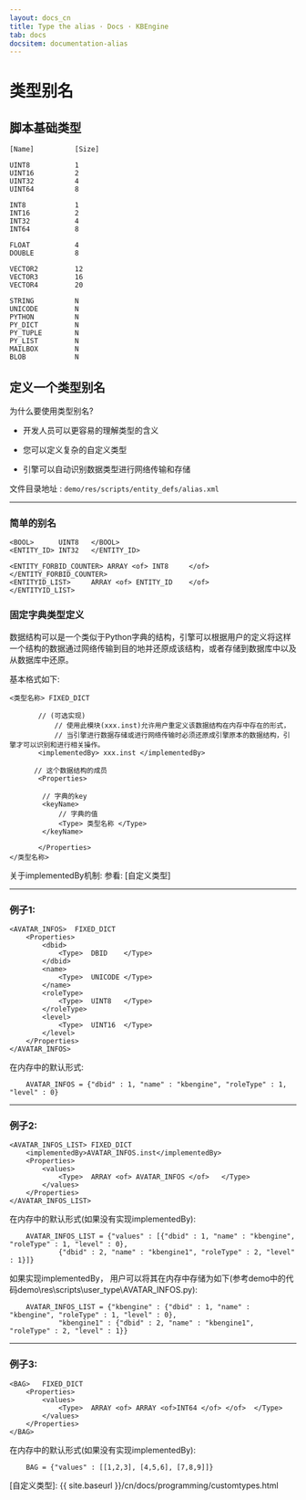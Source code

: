 ```yaml
---
layout: docs_cn
title: Type the alias · Docs · KBEngine
tab: docs
docsitem: documentation-alias
---
```


类型别名
====================

脚本基础类型
------------------------------------------

	[Name]			[Size]

	UINT8			1
	UINT16			2
	UINT32			4
	UINT64			8

	INT8			1
	INT16			2
	INT32			4
	INT64			8

	FLOAT			4
	DOUBLE			8

	VECTOR2			12
	VECTOR3			16
	VECTOR4			20

	STRING			N
	UNICODE			N
	PYTHON			N
	PY_DICT			N
	PY_TUPLE		N
	PY_LIST			N
	MAILBOX			N
	BLOB			N



定义一个类型别名
------------------------------------------

为什么要使用类型别名?


* 开发人员可以更容易的理解类型的含义

* 您可以定义复杂的自定义类型

* 引擎可以自动识别数据类型进行网络传输和存储


文件目录地址 : `demo/res/scripts/entity_defs/alias.xml`

------------------------------------------
### 简单的别名

	<BOOL> 		UINT8	</BOOL>
	<ENTITY_ID>	INT32	</ENTITY_ID>

	<ENTITY_FORBID_COUNTER> ARRAY <of> INT8		</of>		</ENTITY_FORBID_COUNTER>
	<ENTITYID_LIST> 	ARRAY <of> ENTITY_ID	</of>		</ENTITYID_LIST>

### 固定字典类型定义

数据结构可以是一个类似于Python字典的结构，引擎可以根据用户的定义将这样一个结构的数据通过网络传输到目的地并还原成该结构，或者存储到数据库中以及从数据库中还原。

基本格式如下:

	<类型名称> FIXED_DICT

	       // (可选实现)
               // 使用此模块(xxx.inst)允许用户重定义该数据结构在内存中存在的形式，
               // 当引擎进行数据存储或进行网络传输时必须还原成引擎原本的数据结构，引擎才可以识别和进行相关操作。
	       <implementedBy> xxx.inst </implementedBy>

	      // 这个数据结构的成员
	       <Properties>

			// 字典的key
			<keyName> 
				// 字典的值
				<Type> 类型名称 </Type>
			</keyName>

	       </Properties>
	</类型名称>
	
关于implementedBy机制:
参看: [自定义类型]

----------------------------------------------

### 例子1:

	<AVATAR_INFOS>	FIXED_DICT
		<Properties>
			<dbid>
				<Type>	DBID	</Type>
			</dbid>
			<name>
				<Type>	UNICODE	</Type>
			</name>
			<roleType>
				<Type>	UINT8	</Type>
			</roleType>
			<level>
				<Type>	UINT16	</Type>
			</level>
		</Properties>
	</AVATAR_INFOS>	
	
在内存中的默认形式:

        AVATAR_INFOS = {"dbid" : 1, "name" : "kbengine", "roleType" : 1, "level" : 0}

-----------------------------------------------

### 例子2:

	<AVATAR_INFOS_LIST>	FIXED_DICT
		<implementedBy>AVATAR_INFOS.inst</implementedBy>
		<Properties>
			<values>
				<Type>	ARRAY <of> AVATAR_INFOS </of>	</Type>
			</values>
		</Properties>
	</AVATAR_INFOS_LIST>	
	
在内存中的默认形式(如果没有实现implementedBy):

        AVATAR_INFOS_LIST = {"values" : [{"dbid" : 1, "name" : "kbengine", "roleType" : 1, "level" : 0}, 
				{"dbid" : 2, "name" : "kbengine1", "roleType" : 2, "level" : 1}]}
	
如果实现implementedBy， 用户可以将其在内存中存储为如下(参考demo中的代码demo\res\scripts\user_type\AVATAR_INFOS.py):

        AVATAR_INFOS_LIST = {"kbengine" : {"dbid" : 1, "name" : "kbengine", "roleType" : 1, "level" : 0}, 
				"kbengine1" : {"dbid" : 2, "name" : "kbengine1", "roleType" : 2, "level" : 1}}

-----------------------------------------------

### 例子3:

	<BAG>	FIXED_DICT
		<Properties>
			<values>
				<Type>	ARRAY <of> ARRAY <of>INT64 </of> </of>	</Type>
			</values>
		</Properties>
	</BAG>	

在内存中的默认形式(如果没有实现implementedBy):

        BAG = {"values" : [[1,2,3], [4,5,6], [7,8,9]]}




[自定义类型]: {{ site.baseurl }}/cn/docs/programming/customtypes.html